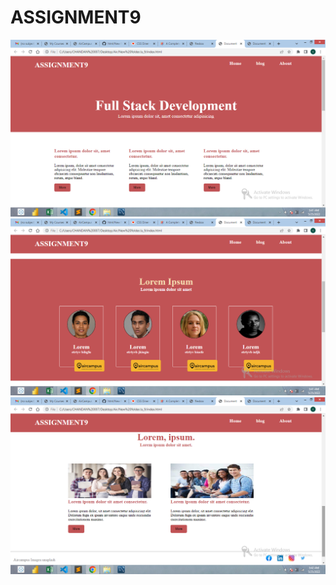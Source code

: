 <h1>ASSIGNMENT9</h1>
<img src="pic/1.png" alt="">
<img src="pic/2.png" alt="">
<img src="pic/3.png" alt="">